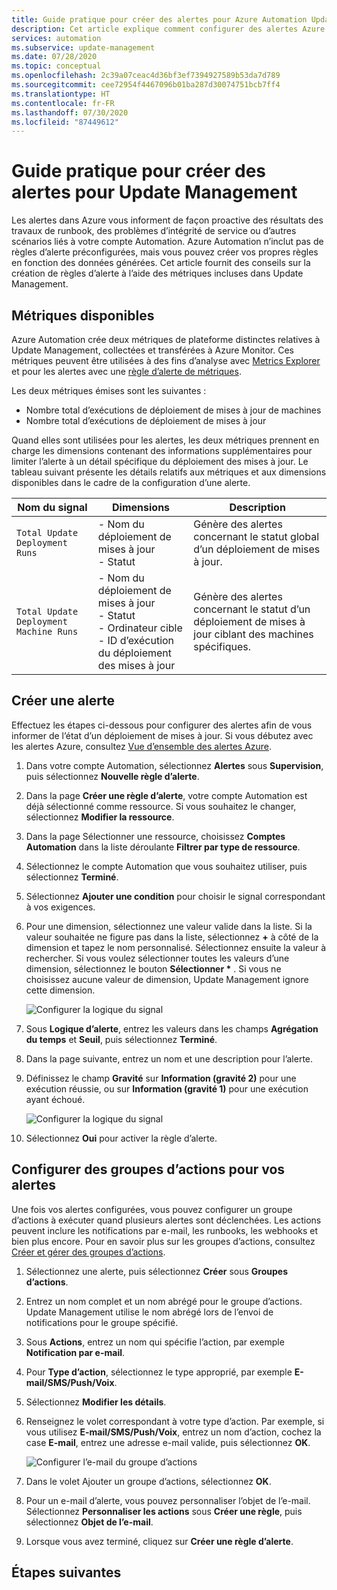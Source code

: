 ```yaml
---
title: Guide pratique pour créer des alertes pour Azure Automation Update Management
description: Cet article explique comment configurer des alertes Azure vous informant de l’état des évaluations ou déploiements de mises à jour.
services: automation
ms.subservice: update-management
ms.date: 07/28/2020
ms.topic: conceptual
ms.openlocfilehash: 2c39a07ceac4d36bf3ef7394927589b53da7d789
ms.sourcegitcommit: cee72954f4467096b01ba287d30074751bcb7ff4
ms.translationtype: HT
ms.contentlocale: fr-FR
ms.lasthandoff: 07/30/2020
ms.locfileid: "87449612"
---
```

# <a name="how-to-create-alerts-for-update-management"></a>Guide pratique pour créer des alertes pour Update Management

Les alertes dans Azure vous informent de façon proactive des résultats des travaux de runbook, des problèmes d’intégrité de service ou d’autres scénarios liés à votre compte Automation. Azure Automation n’inclut pas de règles d’alerte préconfigurées, mais vous pouvez créer vos propres règles en fonction des données générées. Cet article fournit des conseils sur la création de règles d’alerte à l’aide des métriques incluses dans Update Management.

## <a name="available-metrics"></a>Métriques disponibles

Azure Automation crée deux métriques de plateforme distinctes relatives à Update Management, collectées et transférées à Azure Monitor. Ces métriques peuvent être utilisées à des fins d’analyse avec [Metrics Explorer](../../azure-monitor/platform/metrics-charts.md) et pour les alertes avec une [règle d’alerte de métriques](../../azure-monitor/platform/alerts-metric.md).

Les deux métriques émises sont les suivantes :

* Nombre total d’exécutions de déploiement de mises à jour de machines
* Nombre total d’exécutions de déploiement de mises à jour

Quand elles sont utilisées pour les alertes, les deux métriques prennent en charge les dimensions contenant des informations supplémentaires pour limiter l’alerte à un détail spécifique du déploiement des mises à jour. Le tableau suivant présente les détails relatifs aux métriques et aux dimensions disponibles dans le cadre de la configuration d’une alerte.

|Nom du signal|Dimensions|Description
|---|---|---|
|`Total Update Deployment Runs`|- Nom du déploiement de mises à jour<br>- Statut | Génère des alertes concernant le statut global d’un déploiement de mises à jour.|
|`Total Update Deployment Machine Runs`|- Nom du déploiement de mises à jour</br>- Statut</br>- Ordinateur cible</br>- ID d’exécution du déploiement des mises à jour    |Génère des alertes concernant le statut d’un déploiement de mises à jour ciblant des machines spécifiques.|

## <a name="create-alert"></a>Créer une alerte

Effectuez les étapes ci-dessous pour configurer des alertes afin de vous informer de l’état d’un déploiement de mises à jour. Si vous débutez avec les alertes Azure, consultez [Vue d’ensemble des alertes Azure](../../azure-monitor/platform/alerts-overview.md).

1. Dans votre compte Automation, sélectionnez **Alertes** sous **Supervision**, puis sélectionnez **Nouvelle règle d’alerte**.

2. Dans la page **Créer une règle d’alerte**, votre compte Automation est déjà sélectionné comme ressource. Si vous souhaitez le changer, sélectionnez **Modifier la ressource**.

3. Dans la page Sélectionner une ressource, choisissez **Comptes Automation** dans la liste déroulante **Filtrer par type de ressource**.

4. Sélectionnez le compte Automation que vous souhaitez utiliser, puis sélectionnez **Terminé**.

5. Sélectionnez **Ajouter une condition** pour choisir le signal correspondant à vos exigences.

6. Pour une dimension, sélectionnez une valeur valide dans la liste. Si la valeur souhaitée ne figure pas dans la liste, sélectionnez **\+** à côté de la dimension et tapez le nom personnalisé. Sélectionnez ensuite la valeur à rechercher. Si vous voulez sélectionner toutes les valeurs d’une dimension, sélectionnez le bouton **Sélectionner \*** . Si vous ne choisissez aucune valeur de dimension, Update Management ignore cette dimension.

    ![Configurer la logique du signal](./media/update-mgmt-manage-updates-for-vm/signal-logic.png)

7. Sous **Logique d’alerte**, entrez les valeurs dans les champs **Agrégation du temps** et **Seuil**, puis sélectionnez **Terminé**.

8. Dans la page suivante, entrez un nom et une description pour l’alerte.

9. Définissez le champ **Gravité** sur **Information (gravité 2)** pour une exécution réussie, ou sur **Information (gravité 1)** pour une exécution ayant échoué.

    ![Configurer la logique du signal](./media/update-mgmt-manage-updates-for-vm/define-alert-details.png)

10. Sélectionnez **Oui** pour activer la règle d’alerte.

## <a name="configure-action-groups-for-your-alerts"></a>Configurer des groupes d’actions pour vos alertes

Une fois vos alertes configurées, vous pouvez configurer un groupe d’actions à exécuter quand plusieurs alertes sont déclenchées. Les actions peuvent inclure les notifications par e-mail, les runbooks, les webhooks et bien plus encore. Pour en savoir plus sur les groupes d’actions, consultez [Créer et gérer des groupes d’actions](../../azure-monitor/platform/action-groups.md).

1. Sélectionnez une alerte, puis sélectionnez **Créer** sous **Groupes d’actions**.

2. Entrez un nom complet et un nom abrégé pour le groupe d’actions. Update Management utilise le nom abrégé lors de l’envoi de notifications pour le groupe spécifié.

3. Sous **Actions**, entrez un nom qui spécifie l’action, par exemple **Notification par e-mail**.

4. Pour **Type d’action**, sélectionnez le type approprié, par exemple **E-mail/SMS/Push/Voix**.

5. Sélectionnez **Modifier les détails**.

6. Renseignez le volet correspondant à votre type d’action. Par exemple, si vous utilisez **E-mail/SMS/Push/Voix**, entrez un nom d’action, cochez la case **E-mail**, entrez une adresse e-mail valide, puis sélectionnez **OK**.

    ![Configurer l’e-mail du groupe d’actions](./media/update-mgmt-manage-updates-for-vm/configure-email-action-group.png)

7. Dans le volet Ajouter un groupe d’actions, sélectionnez **OK**.

8. Pour un e-mail d’alerte, vous pouvez personnaliser l’objet de l’e-mail. Sélectionnez **Personnaliser les actions** sous **Créer une règle**, puis sélectionnez **Objet de l’e-mail**.

9. Lorsque vous avez terminé, cliquez sur **Créer une règle d’alerte**.

## <a name="next-steps"></a>Étapes suivantes

